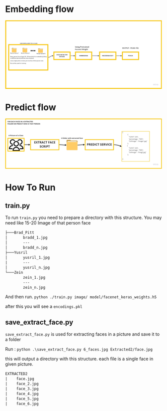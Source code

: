 # Embedding flow
![Embedding Process](https://github.com/mozarik/bangkit-capstone-CAP0166/blob/develop/assets/model-training-flow.jpg)

# Predict flow
![Predict Process](https://github.com/mozarik/bangkit-capstone-CAP0166/blob/develop/assets/predict-workflow.jpg)

# How To Run 
## train.py 

To run `train.py` you need to prepare a directory with this structure. You may need like 15-20 Image of that person face

```
├───Brad_Pitt
│       bradd_1.jpg
│       ---
│       bradd_n.jpg
├───Yusril
│       yusril_1.jpg
|       ---
│       yusril_n.jpg
└───Zein
        zein_1.jpg
        ---
        zein_n.jpg
```

And then run.
`python ./train.py image/ model/facenet_keras_weights.h5`

after this you will see a `encodings.pkl`

## save_extract_face.py

`save_extract_face.py` is used for extracting faces in a picture and save it to a folder 

Run : `python .\save_extract_face.py 6_faces.jpg Extracted2/face.jpg` 

this will output a directory with this structure. each file is a single face in given picture.
```
EXTRACTED2
|    face.jpg
|    face_2.jpg
|    face_3.jpg
|    face_4.jpg
|    face_5.jpg
|    face_6.jpg
```
